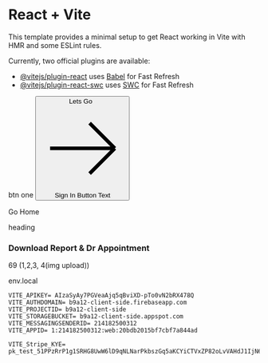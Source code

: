 # React + Vite

This template provides a minimal setup to get React working in Vite with HMR and some ESLint rules.

Currently, two official plugins are available:

- [@vitejs/plugin-react](https://github.com/vitejs/vite-plugin-react/blob/main/packages/plugin-react/README.md) uses [Babel](https://babeljs.io/) for Fast Refresh
- [@vitejs/plugin-react-swc](https://github.com/vitejs/vite-plugin-react-swc) uses [SWC](https://swc.rs/) for Fast Refresh

btn one
<button type="submit" className="relative w-full inline-flex items-center justify-center p-4 px-6 py-3 overflow-hidden font-medium text-black transition duration-300 ease-out border-2 border-teal-600 rounded-full shadow-md group">
                            <span className="absolute inset-0 flex items-center justify-center w-full h-full text-white duration-300 -translate-x-full bg-teal-600 group-hover:translate-x-0 ease">
                                Lets Go &nbsp;
                                <svg className="w-6 h-6" fill="none" stroke="currentColor" viewBox="0 0 24 24" xmlns="http://www.w3.org/2000/svg"><path d="M14 5l7 7m0 0l-7 7m7-7H3"></path></svg>
                            </span>
                            <span className="absolute flex items-center justify-center w-full h-full text-black font-extrabold transition-all duration-300 transform group-hover:translate-x-full ease">Sign In</span>
                            <span className="relative invisible">Button Text</span>
                        </button>



<Link to={'/'} className="relative px-5 py-3 overflow-hidden font-medium text-gray-600 bg-gray-100 border border-gray-100 rounded-lg shadow-inner group">
                            <span className="absolute top-0 left-0 w-0 h-0 transition-all duration-200 border-t-2 border-gray-600 group-hover:w-full ease"></span>
                            <span className="absolute bottom-0 right-0 w-0 h-0 transition-all duration-200 border-b-2 border-gray-600 group-hover:w-full ease"></span>
                            <span className="absolute top-0 left-0 w-full h-0 transition-all duration-300 delay-200 bg-gray-600 group-hover:h-full ease"></span>
                            <span className="absolute bottom-0 left-0 w-full h-0 transition-all duration-300 delay-200 bg-gray-600 group-hover:h-full ease"></span>
                            <span className="absolute inset-0 w-full h-full duration-300 delay-300 bg-gray-900 opacity-0 group-hover:opacity-100"></span>
                            <span className="relative transition-colors duration-300 delay-200 group-hover:text-white ease">Go Home</span>
                        </Link>




heading
<h3 className="mb-14 text-teal-900 flex items-center justify-center text-3xl font-semibold lg:text-left xl:text-4xl">
                Download Report & Dr Appointment
            </h3>








69 (1,2,3, 4(img upload))


env.local

    VITE_APIKEY= AIzaSyAy7PGVeaAjq5qBviXD-pTo0vN2bRX478Q
    VITE_AUTHDOMAIN= b9a12-client-side.firebaseapp.com
    VITE_PROJECTID= b9a12-client-side
    VITE_STORAGEBUCKET= b9a12-client-side.appspot.com
    VITE_MESSAGINGSENDERID= 214182500312
    VITE_APPID= 1:214182500312:web:20bdb2015bf7cbf7a844ad

    VITE_Stripe_KYE= pk_test_51PPzRrP1g1SRHG8UwW6lD9qNLNarPkbszGq5aKCYiCTVxZP82oLvVAHdJ1IjN6glYEqV2z28cVznXeIp1ZJ0AGfQ00z9ssMGDa









